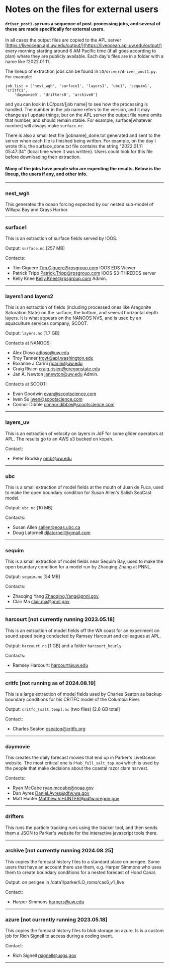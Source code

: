 # Notes on the files for external users

#### `driver_post1.py` runs a sequence of post-processing jobs, and several of these are made specifically for external users.

In all cases the output files are copied to the APL server [https://liveocean.apl.uw.edu/output/](https://liveocean.apl.uw.edu/output/) every morning starting around 6 AM Pacific time (if all goes according to plan) where they are publicly available.  Each day's files are in a folder with a name like f2022.01.11.

The lineup of extraction jobs can be found in `LO/driver/driver_post1.py`.  For example:
```
job_list = ['nest_wgh', 'surface1', 'layers1', 'ubc1', 'sequim1', 'critfc1',
    'daymovie0', 'drifters0', 'archive0']
```
and you can look in LO/post/[job name] to see how the processing is handled.  The number in the job name refers to the version, and it may change as I update things, but on the APL server the output file name omits that number, and should remain stable.  For example, surface[whatever number] will always make `surface.nc`.

There is also a small text file [jobname]_done.txt generated and sent to the server when each file is finished being written.  For example, on the day I wrote this, the surface_done.txt file contains the string "2022.01.11 05:47:34" (local time when it was written).  Users could look for this file before downloading their extraction.

#### Many of the jobs have people who are expecting the results. Below is the lineup, the users if any, and other info.

---

### nest_wgh

This generates the ocean forcing expected by our nested sub-model of Willapa Bay and Grays Harbor.

---

### surface1

This is an extraction of surface fields served by IOOS.

Output: `surface.nc` [257 MB]

Contacts:
- Tim Giguere <Tim.Giguere@rpsgroup.com> IOOS EDS Viewer
- Patrick Tripp <Patrick.Tripp@rpsgroup.com> IOOS S3-THREDDS server
- Kelly Knee <Kelly.Knee@rpsgroup.com> Admin.

---

### layers1 and layers2

This is an extraction of fields (including processed ones like Aragonite Saturation State) on the surface, the bottom, and several horizontal depth layers. It is what appears on the NANOOS NVS, and is used by an aquaculture services company, SCOOT.

Output: `layers.nc` [1.7 GB]

Contacts at NANOOS:
- Alex Dioso <adioso@uw.edu>
- Troy Tanner <troyt@apl.washington.edu>
- Roxanne J Carini <rjcarini@uw.edu>
- Craig Risien <craig.risien@oregonstate.edu>
- Jan A. Newton <janewton@uw.edu> Admin.

Contacts at SCOOT:
- Evan Goodwin <evan@scootscience.com>
- Iwen Su <iwen@scootscience.com>
- Connor Dibble <connor.dibble@scootscience.com>

---

### layers_uv

This is an extraction of velocity on layers in JdF for some glider operators at APL. The results go to an AWS s3 bucked on kopah.

Contact:
- Peter Brodsky <pmb@uw.edu>

---

### ubc

This is a small extraction of model fields at the mouth of Juan de Fuca, used to make the open boundary condition for Susan Allen's Salish SeaCast model.

Output: `ubc.nc` [10 MB]

Contacts:
- Susan Allen <sallen@eoas.ubc.ca>
- Doug Latornell <djlatornell@gmail.com>

---

### sequim

This is a small extraction of model fields near Sequim Bay, used to make the open boundary condition for a model run by Zhaoqing Zhang at PNNL.

Output: `sequim.nc` [54 MB]

Contacts:
- Zhaoqing Yang <Zhaoqing.Yang@pnnl.gov>,
- Clair Ma <clair.ma@pnnl.gov>

---

### harcourt [not currently running 2023.05.18]

This is an extraction of model fields off the WA coast for an experiment on sound speed being conducted by Ramsey Harcourt and colleagues at APL.

Output: `harcourt.nc` [1 GB] and a folder `harcourt_hourly`

Contacts:
- Ramsey Harcourt: <harcourt@uw.edu>

---

### critfc [not running as of 2024.08.19]

This is a large extraction of model fields used by Charles Seaton as backup boundary conditions for his CRITFC model of the Columbia River.

Output: `critfc_[salt,temp].nc` (two files) [2.8 GB total]

Contact:
- Charles Seaton <cseaton@critfc.org>

---

### daymovie

This creates the daily forecast movies that end up in Parker's LiveOcean website. The most critical one is `Phab_full_salt_top.mp4` which is used by the people that make decisions about the coastal razor clam harvest.

Contacts:
- Ryan McCabe <ryan.mccabe@noaa.gov>
- Dan Ayres <Daniel.Ayres@dfw.wa.gov>
- Matt Hunter <Matthew.V.HUNTER@odfw.oregon.gov>

---

### drifters

This runs the particle tracking runs using the tracker tool, and then sends them a JSON to Parker's website for the interactive javascript tools there.

---

### archive [not currently running 2024.08.25]

This copies the forecast history files to a standard place on perigee. Some users that have an account there use them, e.g. Harper Simmons who uses them to create boundary conditions for a nested forecast of Hood Canal.

Output: on perigee in /data1/parker/LO_roms/cas6_v1_live

Contact:
- Harper Simmons <harpers@uw.edu>

---

### azure [not currently running 2023.05.18]

This copies the forecast history files to blob storage on azure. Is is a custom job for Rich Signell to access during a coding event.

Contact:
- Rich Signell <rsignell@usgs.gov>

---
